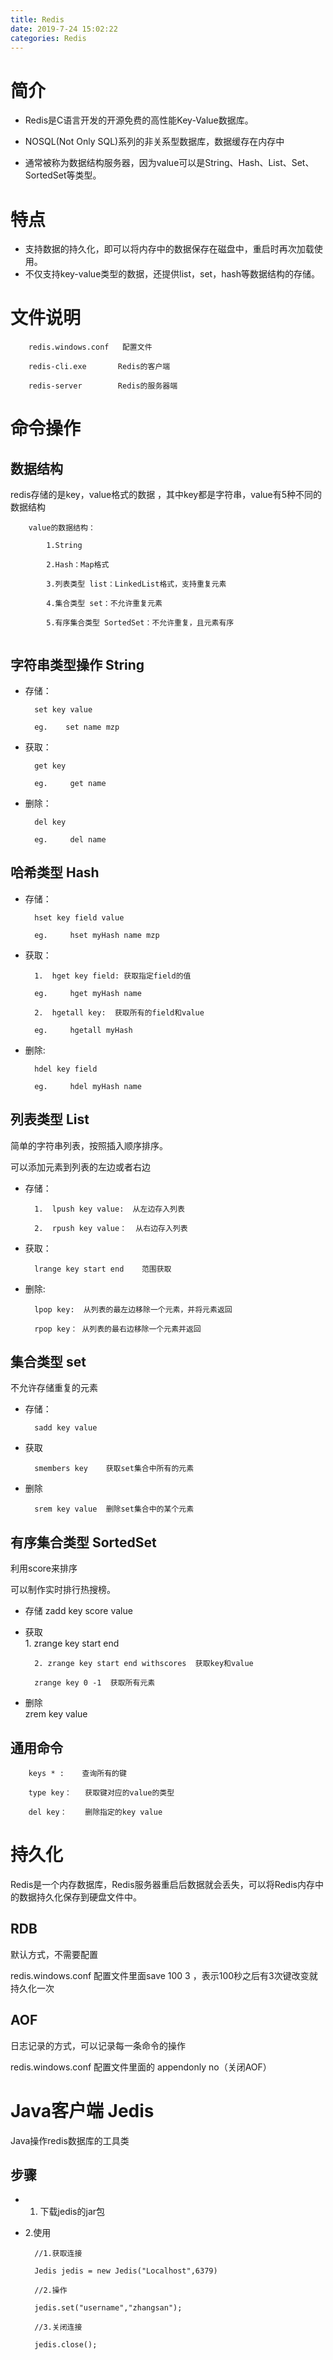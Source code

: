 ```yaml
---
title: Redis
date: 2019-7-24 15:02:22
categories: Redis
---
```

# 简介
- Redis是C语言开发的开源免费的高性能Key-Value数据库。

- NOSQL(Not Only SQL)系列的非关系型数据库，数据缓存在内存中

- 通常被称为数据结构服务器，因为value可以是String、Hash、List、Set、SortedSet等类型。

# 特点

- 支持数据的持久化，即可以将内存中的数据保存在磁盘中，重启时再次加载使用。
- 不仅支持key-value类型的数据，还提供list，set，hash等数据结构的存储。


# 文件说明

```
    redis.windows.conf   配置文件
    
    redis-cli.exe       Redis的客户端
    
    redis-server        Redis的服务器端
```

# 命令操作

## 数据结构

redis存储的是key，value格式的数据 ，其中key都是字符串，value有5种不同的数据结构


```
    value的数据结构：
    
        1.String
        
        2.Hash：Map格式
        
        3.列表类型 list：LinkedList格式，支持重复元素
        
        4.集合类型 set：不允许重复元素
        
        5.有序集合类型 SortedSet：不允许重复，且元素有序
    
```

## 字符串类型操作 String

- 存储：

        set key value
        
        eg.    set name mzp
        
- 获取：

        get key
        
        eg.     get name

- 删除：

        del key
        
        eg.     del name

## 哈希类型 Hash

- 存储：

        hset key field value
        
        eg.     hset myHash name mzp
        
- 获取：

        1.  hget key field: 获取指定field的值
        
        eg.     hget myHash name
        
        2.  hgetall key:  获取所有的field和value
        
        eg.     hgetall myHash
        
- 删除:

        hdel key field
        
        eg.     hdel myHash name
        
        
## 列表类型  List

简单的字符串列表，按照插入顺序排序。

可以添加元素到列表的左边或者右边

- 存储：
        
        1.  lpush key value:  从左边存入列表
        
        2.  rpush key value：  从右边存入列表
        
- 获取：
        
        lrange key start end    范围获取

- 删除:

        lpop key:  从列表的最左边移除一个元素，并将元素返回
        
        rpop key： 从列表的最右边移除一个元素并返回
        
## 集合类型  set

不允许存储重复的元素

- 存储：

        sadd key value
        
- 获取

        smembers key    获取set集合中所有的元素
                
- 删除                

        srem key value  删除set集合中的某个元素
        
## 有序集合类型 SortedSet

利用score来排序

可以制作实时排行热搜榜。

- 存储
        zadd key score value
        
- 获取        
        1. zrange key start end
        
        2. zrange key start end withscores  获取key和value
        
        zrange key 0 -1  获取所有元素

- 删除        
        zrem key value

## 通用命令

```
    keys * :    查询所有的键
    
    type key：   获取键对应的value的类型
    
    del key：    删除指定的key value
```    
            
# 持久化

Redis是一个内存数据库，Redis服务器重启后数据就会丢失，可以将Redis内存中的数据持久化保存到硬盘文件中。

## RDB 

默认方式，不需要配置

redis.windows.conf 配置文件里面save 100 3  ，表示100秒之后有3次键改变就持久化一次

## AOF

日志记录的方式，可以记录每一条命令的操作

redis.windows.conf 配置文件里面的 appendonly no（关闭AOF）

# Java客户端  Jedis

Java操作redis数据库的工具类

## 步骤

- 1. 下载jedis的jar包

- 2.使用

        //1.获取连接
        
        Jedis jedis = new Jedis("Localhost",6379)                        
        
        //2.操作
        
        jedis.set("username","zhangsan");
                                
        //3.关闭连接                        
        
        jedis.close();
                